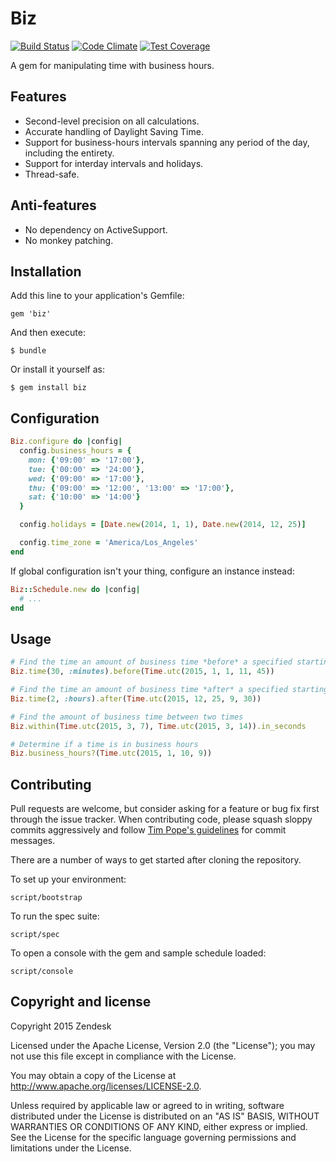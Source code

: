 # Biz
[![Build Status](https://magnum.travis-ci.com/zendesk/biz.svg?token=FPvAz1WHPkjgRp2szEGq&branch=master)](https://magnum.travis-ci.com/zendesk/biz)
[![Code Climate](https://codeclimate.com/repos/54ac74216956802dc40027d6/badges/591180c7fa5da2a8aa3d/gpa.svg)](https://codeclimate.com/repos/54ac74216956802dc40027d6/feed)
[![Test Coverage](https://codeclimate.com/repos/54ac74216956802dc40027d6/badges/591180c7fa5da2a8aa3d/coverage.svg)](https://codeclimate.com/repos/54ac74216956802dc40027d6/feed)

A gem for manipulating time with business hours.

## Features

* Second-level precision on all calculations.
* Accurate handling of Daylight Saving Time.
* Support for business-hours intervals spanning any period of the day, including
  the entirety.
* Support for interday intervals and holidays.
* Thread-safe.

## Anti-features

* No dependency on ActiveSupport.
* No monkey patching.

## Installation

Add this line to your application's Gemfile:

    gem 'biz'

And then execute:

    $ bundle

Or install it yourself as:

    $ gem install biz

## Configuration

```ruby
Biz.configure do |config|
  config.business_hours = {
    mon: {'09:00' => '17:00'},
    tue: {'00:00' => '24:00'},
    wed: {'09:00' => '17:00'},
    thu: {'09:00' => '12:00', '13:00' => '17:00'},
    sat: {'10:00' => '14:00'}
  }

  config.holidays = [Date.new(2014, 1, 1), Date.new(2014, 12, 25)]

  config.time_zone = 'America/Los_Angeles'
end
```

If global configuration isn't your thing, configure an instance instead:

```ruby
Biz::Schedule.new do |config|
  # ...
end
```

## Usage

```ruby
# Find the time an amount of business time *before* a specified starting time
Biz.time(30, :minutes).before(Time.utc(2015, 1, 1, 11, 45))

# Find the time an amount of business time *after* a specified starting time
Biz.time(2, :hours).after(Time.utc(2015, 12, 25, 9, 30))

# Find the amount of business time between two times
Biz.within(Time.utc(2015, 3, 7), Time.utc(2015, 3, 14)).in_seconds

# Determine if a time is in business hours
Biz.business_hours?(Time.utc(2015, 1, 10, 9))
```

## Contributing

Pull requests are welcome, but consider asking for a feature or bug fix first
through the issue tracker. When contributing code, please squash sloppy commits
aggressively and follow [Tim Pope's guidelines](http://tbaggery.com/2008/04/19/a-note-about-git-commit-messages.html)
for commit messages.

There are a number of ways to get started after cloning the repository.

To set up your environment:

    script/bootstrap

To run the spec suite:

    script/spec

To open a console with the gem and sample schedule loaded:

    script/console

## Copyright and license

Copyright 2015 Zendesk

Licensed under the Apache License, Version 2.0 (the "License"); you may not use
this file except in compliance with the License.

You may obtain a copy of the License at
http://www.apache.org/licenses/LICENSE-2.0.

Unless required by applicable law or agreed to in writing, software distributed
under the License is distributed on an "AS IS" BASIS, WITHOUT WARRANTIES OR
CONDITIONS OF ANY KIND, either express or implied. See the License for the
specific language governing permissions and limitations under the License.
